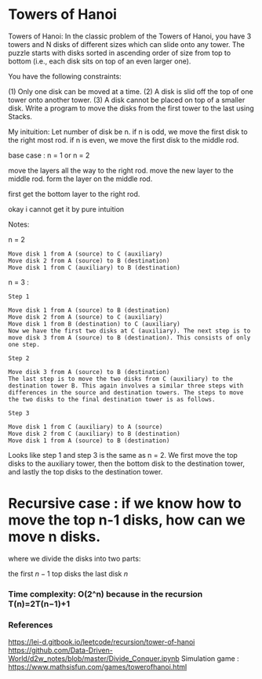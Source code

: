 # Towers of Hanoi

Towers of Hanoi: In the classic problem of the Towers of Hanoi, you have 3 towers and N disks of different sizes which can slide onto any tower. The puzzle starts with disks sorted in ascending order of size from top to bottom (i.e., each disk sits on top of an even larger one).

You have the following constraints:

(1) Only one disk can be moved at a time.
(2) A disk is slid off the top of one tower onto another tower.
(3) A disk cannot be placed on top of a smaller disk. Write a program to move the disks from the first tower to the
last using Stacks.

My inituition:
Let number of disk be n.
if n is odd, we move the first disk to the right most rod.
if n is even, we move the first disk to the middle rod.

base case : n = 1 or n = 2

move the layers all the way to the right rod. move the new layer to the middle rod.
form the layer on the middle rod.

first get the bottom layer to the right rod.

okay i cannot get it by pure intuition

Notes:

n = 2

```
Move disk 1 from A (source) to C (auxiliary)
Move disk 2 from A (source) to B (destination)
Move disk 1 from C (auxiliary) to B (destination)
```

n = 3 :

```
Step 1

Move disk 1 from A (source) to B (destination)
Move disk 2 from A (source) to C (auxiliary)
Move disk 1 from B (destination) to C (auxiliary)
Now we have the first two disks at C (auxiliary). The next step is to move disk 3 from A (source) to B (destination). This consists of only one step.

Step 2

Move disk 3 from A (source) to B (destination)
The last step is to move the two disks from C (auxiliary) to the destination tower B. This again involves a similar three steps with differences in the source and destination towers. The steps to move the two disks to the final destination tower is as follows.

Step 3

Move disk 1 from C (auxiliary) to A (source)
Move disk 2 from C (auxiliary) to B (destination)
Move disk 1 from A (source) to B (destination)
```

Looks like step 1 and step 3 is the same as n = 2.
We first move the top disks to the auxiliary tower, then the bottom disk to the destination tower, and lastly the top disks to the destination tower.

# Recursive case : if we know how to move the top n-1 disks, how can we move n disks.

where we divide the disks into two parts:

the first $n-1$ top disks
the last disk $n$

### Time complexity: O(2^n) because in the recursion T(n)=2T(n−1)+1

### References

https://lei-d.gitbook.io/leetcode/recursion/tower-of-hanoi
https://github.com/Data-Driven-World/d2w_notes/blob/master/Divide_Conquer.ipynb
Simulation game : https://www.mathsisfun.com/games/towerofhanoi.html
